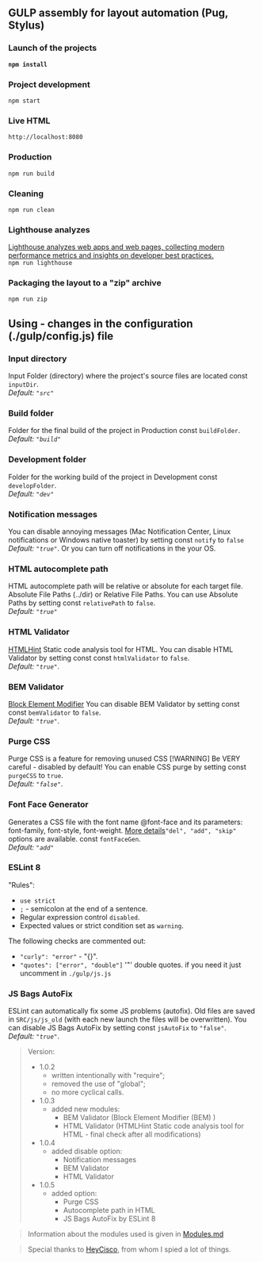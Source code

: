 ## GULP assembly for layout automation (Pug, Stylus)

### Launch of the projects
**`npm install`**
### Project development
`npm start`
### Live HTML
`http://localhost:8080`
### Production
`npm run build`
### Cleaning
`npm run clean`
### Lighthouse analyzes
[Lighthouse analyzes web apps and web pages, collecting modern performance metrics and insights on developer best practices.](https://github.com/GoogleChrome/lighthouse)<br>
`npm run lighthouse`
### Packaging the layout to a "zip" archive
`npm run zip`


## Using - changes in the configuration (./gulp/config.js) file

### Input directory
Input Folder (directory) where the project's source files are located const `inputDir`.<br>
*Default: `"src"`*
### Build folder
Folder for the final build of the project in Production const `buildFolder`.<br>
*Default: `"build"`*
### Development folder
Folder for the working build of the project in Development const `developFolder`.<br>
*Default: `"dev"`*

### Notification messages
You can disable annoying messages (Mac Notification Center, Linux notifications or Windows native toaster) by setting const `notify` to `false`<br>
*Default: `"true"`*. Or you can turn off notifications in the your OS.

### HTML autocomplete path
HTML autocomplete path will be relative or absolute for each target file. Absolute File Paths (../dir) or Relative File Paths. You can use Absolute Paths by setting const `relativePath` to `false`.<br>
*Default: `"true"`*

### HTML Validator
[HTMLHint](https://htmlhint.com/)
Static code analysis tool for HTML. You can disable HTML Validator by setting const const `htmlValidator` to `false`.<br>
*Default: `"true"`*.

### BEM Validator
[Block Element Modifier](https://bem.info/)
You can disable BEM Validator by setting const const `bemValidator` to `false`.<br>
*Default: `"true"`*.

### Purge CSS
Purge CSS is a feature for removing unused CSS
[!WARNING] Be VERY careful - disabled by default!
You can enable CSS purge by setting const `purgeCSS` to `true`.<br>
*Default: `"false"`*.

### Font Face Generator
Generates a CSS file with the font name @font-face and its parameters: font-family, font-style, font-weight. [More details](https://www.npmjs.com/package/gulp-fontfacegen-mod)`"del", "add", "skip"` options are available.  const `fontFaceGen`.<br>
*Default: `"add"`*

### ESLint 8
"Rules":
* `use strict`
* `;` - semicolon at the end of a sentence.
* Regular expression control `disabled`.
* Expected values or strict condition set as `warning`.

The following checks are commented out:
* `"curly": "error"` - "{}".
* `"quotes": ["error", "double"]` '"' double quotes.
if you need it just uncomment in `./gulp/js.js`

### JS Bags AutoFix
ESLint can automatically fix some JS problems (autofix). Old files are saved in `SRC/js/js_old` (with each new launch the files will be overwritten). You can disable JS Bags AutoFix by setting const `jsAutoFix` to `"false"`.<br>
*Default: `"true"`*.

> Version:
> * 1.0.2
>	 - written intentionally with "require";
>	 - removed the use of "global";
>	 - no more cyclical calls.
> * 1.0.3
>	 - added new modules:
>		* BEM Validator (Block Element Modifier (BEM) )
>		* HTML Validator (HTMLHint Static code analysis tool for HTML - final check after all modifications)
> * 1.0.4
>	 - added disable option:
>		* Notification messages
>		* BEM Validator
>		* HTML Validator
> * 1.0.5
>	 - added option:
>		* Purge CSS
>		* Autocomplete path in HTML
>		* JS Bags AutoFix by ESLint 8

> Information about the modules used is given in [Modules.md](./Modules.md)

> Special thanks to [HeyCisco](https://github.com/heycisco/gulp-starter-pack), from whom I spied a lot of things.
